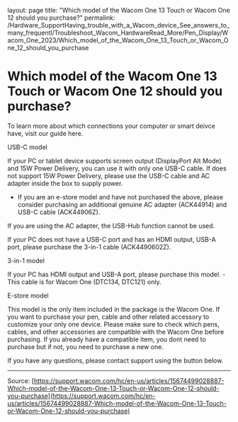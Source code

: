 layout: page
title: "Which model of the Wacom One 13 Touch or Wacom One 12 should you purchase?"
permalink: /Hardware_SupportHaving_trouble_with_a_Wacom_device_See_answers_to_many_frequentl/Troubleshoot_Wacom_HardwareRead_More/Pen_Display/Wacom_One_2023/Which_model_of_the_Wacom_One_13_Touch_or_Wacom_One_12_should_you_purchase

# Which model of the Wacom One 13 Touch or Wacom One 12 should you purchase?

To learn more about which connections your computer or smart deivce have, visit our guide here.


USB-C model


If your PC or tablet device supports screen output (DisplayPort Alt Mode) and 15W Power Delivery, you can use it with only one USB-C cable. If does not support 15W Power Delivery, please use the USB-C cable and AC adapter inside the box to supply power.

* If you are an e-store model and have not purchased the above, please consider purchasing an additional genuine AC adapter (ACK44914) and USB-C cable (ACK44906Z).


If you are using the AC adapter, the USB-Hub function cannot be used.

If your PC does not have a USB-C port and has an HDMI output, USB-A port, please purchase the 3-in-1 cable (ACK4490602Z).




3-in-1 model


If your PC has HDMI output and USB-A port, please purchase this model.
-This cable is for Wacom One (DTC134, DTC121) only.




E-store model

This model is the only item included in the package is the Wacom One. If you want to purchase your pen, cable and other related accessory to customize your only one device.
Please make sure to check which pens, cables, and other accessories are compatible with the Wacom One before purchasing. If you already have a compatible item, you dont need to purchase but if not, you need to purchase a new one.



If you have any questions, please contact support using the button below.

---
Source: [https://support.wacom.com/hc/en-us/articles/15674499028887-Which-model-of-the-Wacom-One-13-Touch-or-Wacom-One-12-should-you-purchase](https://support.wacom.com/hc/en-us/articles/15674499028887-Which-model-of-the-Wacom-One-13-Touch-or-Wacom-One-12-should-you-purchase)
